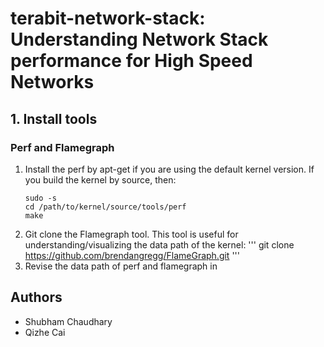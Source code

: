 # terabit-network-stack: Understanding Network Stack performance for High Speed Networks



## 1. Install tools
### Perf and Flamegraph
1. Install the perf by apt-get if you are using the default kernel version. If you build the kernel by source, then:
   ```
   sudo -s
   cd /path/to/kernel/source/tools/perf
   make
   ```
2. Git clone the Flamegraph tool. This tool is useful for understanding/visualizing the data path of the kernel:
   '''
   git clone https://github.com/brendangregg/FlameGraph.git
   '''
3. Revise the data path of perf and flamegraph in  

## Authors
* Shubham Chaudhary 
* Qizhe Cai
